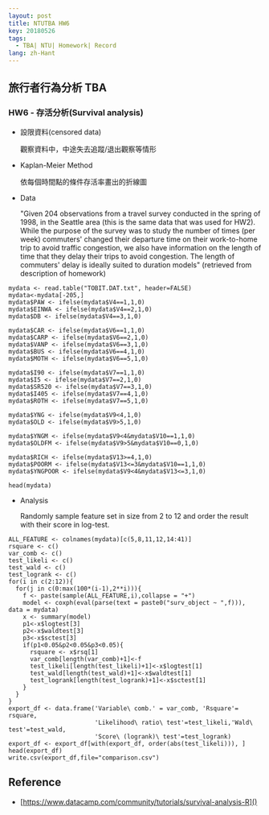 ```yaml
---
layout: post
title: NTUTBA HW6
key: 20180526
tags:
  - TBA| NTU| Homework| Record
lang: zh-Hant
---
```


## 旅行者行為分析 TBA
### HW6 - 存活分析(Survival analysis)
<!--more-->

+ 設限資料(censored data)

	觀察資料中，中途失去追蹤/退出觀察等情形

+ Kaplan-Meier Method

	依每個時間點的條件存活率畫出的折線圖

+ Data 

  "Given 204 observations from a travel survey conducted in the spring of 1998, in the Seattle area (this is the same data that was used for HW2). While the purpose of the survey was to study the number of times (per week) commuters' changed their departure time on their work-to-home trip to avoid traffic congestion, we also have information on the length of time that they delay their trips to avoid congestion. The length of commuters' delay is ideally suited to duration models"   (retrieved from description of homework)

```{r}
mydata <- read.table("TOBIT.DAT.txt", header=FALSE)
mydata<-mydata[-205,]
mydata$PAW <- ifelse(mydata$V4==1,1,0)
mydata$EINWA <- ifelse(mydata$V4==2,1,0)
mydata$DB <- ifelse(mydata$V4==3,1,0)

mydata$CAR <- ifelse(mydata$V6==1,1,0)
mydata$CARP <- ifelse(mydata$V6==2,1,0)
mydata$VANP <- ifelse(mydata$V6==3,1,0)
mydata$BUS <- ifelse(mydata$V6==4,1,0)
mydata$MOTH <- ifelse(mydata$V6==5,1,0)

mydata$I90 <- ifelse(mydata$V7==1,1,0)
mydata$I5 <- ifelse(mydata$V7==2,1,0)
mydata$SR520 <- ifelse(mydata$V7==3,1,0)
mydata$I405 <- ifelse(mydata$V7==4,1,0)
mydata$ROTH <- ifelse(mydata$V7==5,1,0)

mydata$YNG <- ifelse(mydata$V9<4,1,0)
mydata$OLD <- ifelse(mydata$V9>5,1,0)

mydata$YNGM <- ifelse(mydata$V9<4&mydata$V10==1,1,0)
mydata$OLDFM <- ifelse(mydata$V9>5&mydata$V10==0,1,0)

mydata$RICH <- ifelse(mydata$V13>=4,1,0)
mydata$POORM <- ifelse(mydata$V13<=3&mydata$V10==1,1,0)
mydata$YNGPOOR <- ifelse(mydata$V9<4&mydata$V13<=3,1,0)

head(mydata)
```
	
+ Analysis
  
  Randomly sample feature set in size from 2 to 12 and order the result with their score in log-test.

```{r}
ALL_FEATURE <- colnames(mydata)[c(5,8,11,12,14:41)]
rsquare <- c()
var_comb <- c()
test_likeli <- c()
test_wald <- c()
test_logrank <- c()
for(i in c(2:12)){
  for(j in c(0:max(100*(i-1),2**i))){
    f <- paste(sample(ALL_FEATURE,i),collapse = "+")
    model <- coxph(eval(parse(text = paste0("surv_object ~ ",f))), data = mydata)
    x <- summary(model)
    p1<-x$logtest[3]
    p2<-x$waldtest[3]
    p3<-x$sctest[3]
    if(p1<0.05&p2<0.05&p3<0.05){  
      rsquare <- x$rsq[1]
      var_comb[length(var_comb)+1]<-f
      test_likeli[length(test_likeli)+1]<-x$logtest[1]
      test_wald[length(test_wald)+1]<-x$waldtest[1]
      test_logrank[length(test_logrank)+1]<-x$sctest[1]
    }
  }
}
export_df <- data.frame('Variable\ comb.' = var_comb, 'Rsquare'= rsquare,
                        'Likelihood\ ratio\ test'=test_likeli,'Wald\ test'=test_wald,
                        'Score\ (logrank)\ test'=test_logrank)
export_df <- export_df[with(export_df, order(abs(test_likeli))), ]
head(export_df)
write.csv(export_df,file="comparison.csv")
```

## Reference

+ [https://www.datacamp.com/community/tutorials/survival-analysis-R]()
